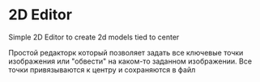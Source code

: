 # 2D Editor
Simple 2D Editor to create 2d models tied to center

Простой редакторк который позволяет задать все ключевые точки изображения или "обвести" на каком-то заданном изображении.
Все точки привязываются к центру и сохраняются в файл
